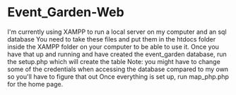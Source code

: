 # Event_Garden-Web

I'm currently using XAMPP to run a local server on my computer and an sql database
You need to take these files and put them in the htdocs folder inside the XAMPP folder on your computer to be able to use it.
Once you have that up and running and have created the event_garden database, run the setup.php which will create the table
Note: you might have to change some of the credentials when accessing the database compared to my own so you'll have to figure that out
Once everything is set up, run map_php.php for the home page.
